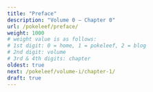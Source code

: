 ```yaml
---
title: "Preface"
description: "Volume 0 – Chapter 0"
url: /pokeleef/preface/
weight: 1000
# weight value is as follows: 
# 1st digit: 0 = home, 1 = pokeleef, 2 = blog
# 2nd digit: volume
# 3rd & 4th digits: chapter
oldest: true
next: /pokeleef/volume-i/chapter-1/
draft: true
---
```



